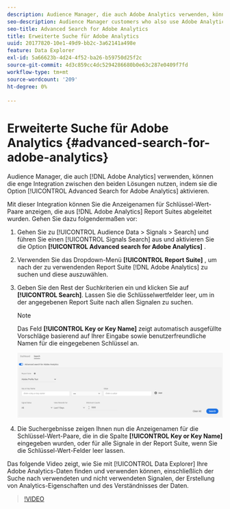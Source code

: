 ```yaml
---
description: Audience Manager, die auch Adobe Analytics verwenden, können die enge Integration zwischen den beiden Lösungen nutzen, indem sie die Option Erweiterte Suche für Adobe Analytics aktivieren.
seo-description: Audience Manager customers who also use Adobe Analytics can leverage the tight integration between the two solutions by enabling the Advanced Search for Adobe Analytics option.
seo-title: Advanced Search for Adobe Analytics
title: Erweiterte Suche für Adobe Analytics
uuid: 20177820-10e1-49d9-bb2c-3a62141a498e
feature: Data Explorer
exl-id: 5a66623b-4d24-4f52-ba26-b59750d25f2c
source-git-commit: 4d3c859cc4dc5294286680b0e63c287e0409f7fd
workflow-type: tm+mt
source-wordcount: '209'
ht-degree: 0%

---
```


# Erweiterte Suche für Adobe Analytics {#advanced-search-for-adobe-analytics}

Audience Manager, die auch [!DNL Adobe Analytics] verwenden, können die enge Integration zwischen den beiden Lösungen nutzen, indem sie die Option [!UICONTROL Advanced Search for Adobe Analytics] aktivieren.

Mit dieser Integration können Sie die Anzeigenamen für Schlüssel-Wert-Paare anzeigen, die aus [!DNL Adobe Analytics] Report Suites abgeleitet wurden. Gehen Sie dazu folgendermaßen vor:

1. Gehen Sie zu [!UICONTROL Audience Data > Signals > Search] und führen Sie einen [!UICONTROL Signals Search] aus und aktivieren Sie die Option **[!UICONTROL Advanced search for Adobe Analytics]** .
1. Verwenden Sie das Dropdown-Menü **[!UICONTROL Report Suite]** , um nach der zu verwendenden Report Suite [!DNL Adobe Analytics] zu suchen und diese auszuwählen.
1. Geben Sie den Rest der Suchkriterien ein und klicken Sie auf **[!UICONTROL Search]**. Lassen Sie die Schlüsselwertfelder leer, um in der angegebenen Report Suite nach allen Signalen zu suchen.
   >[!NOTE]
   >
   >Das Feld **[!UICONTROL Key or Key Name]** zeigt automatisch ausgefüllte Vorschläge basierend auf Ihrer Eingabe sowie benutzerfreundliche Namen für die eingegebenen Schlüssel an.

   ![](assets/signals-search-analytics.png)
1. Die Suchergebnisse zeigen Ihnen nun die Anzeigenamen für die Schlüssel-Wert-Paare, die in die Spalte **[!UICONTROL Key or Key Name]** eingegeben wurden, oder für alle Signale in der Report Suite, wenn Sie die Schlüssel-Wert-Felder leer lassen.

Das folgende Video zeigt, wie Sie mit [!UICONTROL Data Explorer] Ihre Adobe Analytics-Daten finden und verwenden können, einschließlich der Suche nach verwendeten und nicht verwendeten Signalen, der Erstellung von Analytics-Eigenschaften und des Verständnisses der Daten.

>[!VIDEO](https://video.tv.adobe.com/v/25150)
